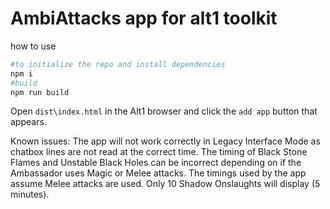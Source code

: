 # AmbiAttacks app for alt1 toolkit

how to use
```sh
#to initialize the repo and install dependencies
npm i
#build
npm run build
```

Open `dist\index.html` in the Alt1 browser and click the `add app` button that appears.

Known issues:
The app will not work correctly in Legacy Interface Mode as chatbox lines are not read at the correct time.
The timing of Black Stone Flames and Unstable Black Holes can be incorrect depending on if the Ambassador uses Magic or Melee attacks. The timings used by the app assume Melee attacks are used.
Only 10 Shadow Onslaughts will display (5 minutes).